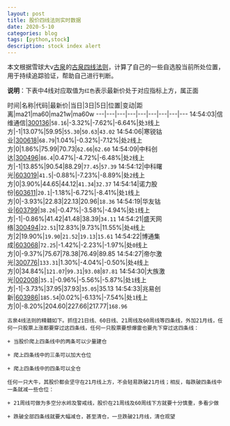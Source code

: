 ```yaml
---
layout: post
title: 股价四线法则实时数据
date: 2020-5-10
categories: blog
tags: [python,stock]
description: stock index alert
---
```



本文根据雪球大v[古泉](https://xueqiu.com/u/7148646888)的[古泉四线法则](https://xueqiu.com/7148646888/130498192)，计算了自己的一些自选股当前所处位置，用于持续追踪验证，帮助自己进行判断。

**说明**：下表中4线对应取值为`红色`表示最新价处于对应指标上方，属正面

时间|名称|代码|最新价|当日|3日|5日|位置|变动|距离|ma21|ma60|ma21w|ma60w
---|---|---|---|---|---|---|---|---
14:54:03|信维通信|[300136](https://xueqiu.com/S/SZ300136)|`58.16`|-3.32%|-7.62%|-6.64%|处`3`线上方|-1|13.07%|59.95|`55.30`|`50.63`|`43.02`
14:54:06|寒锐钴业|[300618](https://xueqiu.com/S/SZ300618)|`68.79`|1.04%|-0.32%|-7.12%|处`2`线上方|0|1.86%|75.99|70.73|`62.66`|`62.60`
14:54:09|中科创达|[300496](https://xueqiu.com/S/SZ300496)|`86.4`|0.47%|-4.72%|-6.48%|处`2`线上方|-1|13.85%|90.54|88.29|`77.45`|`57.39`
14:54:12|中科曙光|[603019](https://xueqiu.com/S/SH603019)|`41.5`|-0.88%|-7.23%|-8.89%|处`2`线上方|0|3.90%|44.65|44.12|`41.34`|`32.37`
14:54:14|诺力股份|[603611](https://xueqiu.com/S/SH603611)|`20.1`|-1.18%|-6.72%|-8.41%|处`1`线上方|0|-3.93%|22.83|22.13|20.96|`18.36`
14:54:19|华友钴业|[603799](https://xueqiu.com/S/SH603799)|`38.26`|-0.47%|-3.58%|-4.94%|处`1`线上方|-1|-0.86%|41.42|41.48|38.39|`34.11`
14:54:21|盛天网络|[300494](https://xueqiu.com/S/SZ300494)|`22.51`|12.83%|9.73%|11.55%|处`4`线上方|2|19.90%|`19.90`|`21.52`|`19.13`|`15.61`
14:54:22|博通集成|[603068](https://xueqiu.com/S/SH603068)|`72.25`|-1.42%|-2.23%|-1.97%|处`0`线上方|0|-9.37%|75.67|78.38|76.49|89.85
14:54:27|帝尔激光|[300776](https://xueqiu.com/S/SZ300776)|`133.31`|1.30%|-4.04%|-0.50%|处`4`线上方|0|34.84%|`121.07`|`99.31`|`93.08`|`87.81`
14:54:30|大族激光|[002008](https://xueqiu.com/S/SZ002008)|`35.1`|-0.96%|-5.56%|-5.87%|处`1`线上方|-1|-3.73%|37.95|37.93|`35.05`|35.13
14:54:33|兆易创新|[603986](https://xueqiu.com/S/SH603986)|`185.54`|0.02%|-6.13%|-7.54%|处`1`线上方|0|-8.20%|204.60|227.66|217.77|`168.96`

```
古泉4线法则的精髓如下。抓住21日线、60日线、21周线及60周线等四条线，外加21月线，任何一只股票上涨都要穿过这四条线，任何一只股票要想爆雷也要先下穿过这四条线：

+ 当股价爬上四条线中的两条可以少量建仓

+ 爬上四条线中的三条可以加大仓位

+ 爬上四条线中的四条可以全仓

任何一只大牛，其股价都会坚守在21月线上方，不会轻易跌破21月线；相反，每跌破四条线中一条就减一些仓位：

+ 21周线可做为多空分水岭及警戒线，股价在21周线及60周线下方就要十分慎重，多看少做

+ 跌破全部四条线就要大幅减仓，甚至清仓，一旦跌破21月线，清仓观望
```